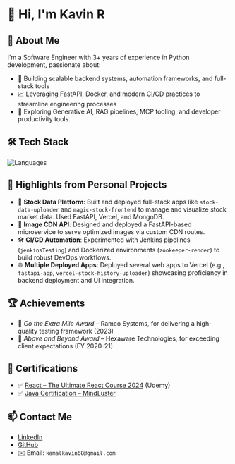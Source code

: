 # 👋 Hi, I'm Kavin R

## 🚀 About Me
I'm a Software Engineer with 3+ years of experience in Python development, passionate about:
- 🔧 Building scalable backend systems, automation frameworks, and full-stack tools
- 📈 Leveraging FastAPI, Docker, and modern CI/CD practices to streamline engineering processes
- 🧠 Exploring Generative AI, RAG pipelines, MCP tooling, and developer productivity tools.

## 🛠️ Tech Stack
![Languages](https://skillicons.dev/icons?i=python,fastapi,java,react,redux,html,css,tailwind,flask,nodejs,spring,docker,kubernetes,mongodb,mysql,redis,linux,aws,jenkins,postman,kafka,rabbitmq)

## 💼 Highlights from Personal Projects
- 🚀 **Stock Data Platform**: Built and deployed full-stack apps like `stock-data-uploader` and `magic-stock-frontend` to manage and visualize stock market data. Used FastAPI, Vercel, and MongoDB.
- 🧰 **Image CDN API**: Designed and deployed a FastAPI-based microservice to serve optimized images via custom CDN routes.
- 🛠️ **CI/CD Automation**: Experimented with Jenkins pipelines (`jenkinsTesting`) and Dockerized environments (`zookeeper-render`) to build robust DevOps workflows.
- 🌐 **Multiple Deployed Apps**: Deployed several web apps to Vercel (e.g., `fastapi-app`, `vercel-stock-history-uploader`) showcasing proficiency in backend deployment and UI integration.

## 🏆 Achievements
- 🏅 *Go the Extra Mile Award* – Ramco Systems, for delivering a high-quality testing framework (2023)
- 🏅 *Above and Beyond Award* – Hexaware Technologies, for exceeding client expectations (FY 2020-21)

## 📜 Certifications
- ✅ [React – The Ultimate React Course 2024](https://ude.my/UC-1abcb217-fd77-489f-9584-6d7a12679413) (Udemy)
- ✅ [Java Certification – MindLuster](https://www.mindluster.com/student/certificate/10809380906)

## 📫 Contact Me
- [LinkedIn](https://linkedin.com/in/kavin-r-b05a12b0)
- [GitHub](https://github.com/kamalkavin68)
- ✉️ Email: `kamalkavin68@gmail.com`

